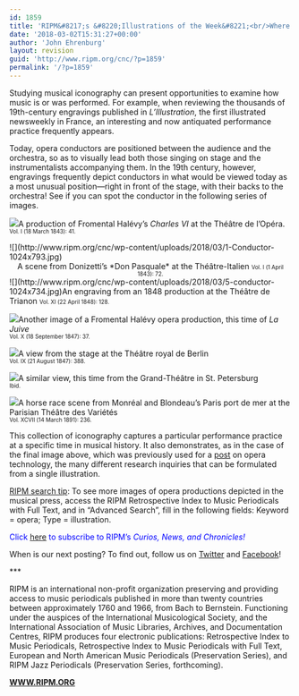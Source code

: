 ```yaml
---
id: 1859
title: 'RIPM&#8217;s &#8220;Illustrations of the Week&#8221;<br/>Where is the Conductor?<br/>Performance Practice at the Opera'
date: '2018-03-02T15:31:27+00:00'
author: 'John Ehrenburg'
layout: revision
guid: 'http://www.ripm.org/cnc/?p=1859'
permalink: '/?p=1859'
---
```


Studying musical iconography can present opportunities to examine how music is or was performed. For example, when reviewing the thousands of 19th-century engravings published in *L’Illustration*, the first illustrated newsweekly in France, an interesting and now antiquated performance practice frequently appears.

Today, opera conductors are positioned between the audience and the orchestra, so as to visually lead both those singing on stage and the instrumentalists accompanying them. In the 19th century, however, engravings frequently depict conductors in what would be viewed today as a most unusual position—right in front of the stage, with their backs to the orchestra! See if you can spot the conductor in the following series of images.

![](http://www.ripm.org/cnc/wp-content/uploads/2018/03/2-conductor.jpg)A production of Fromental Halévy’s *Charles VI* at the Théâtre de l’Opéra.  
<span style="font-size: 70%;">Vol. I (18 March 1843): 41.</span>

<div>![](http://www.ripm.org/cnc/wp-content/uploads/2018/03/1-Conductor-1024x793.jpg)</div><div style="text-align: center;">A scene from Donizetti’s *Don Pasquale* at the Théâtre-Italien  
<span style="font-size: 70%;">Vol. I (1 April 1843): 72.</span></div>![](http://www.ripm.org/cnc/wp-content/uploads/2018/03/5-conductor-1024x734.jpg)An engraving from an 1848 production at the Théâtre de Trianon  
<span style="font-size: 70%;">Vol. XI (22 April 1848): 128.</span>

![](http://www.ripm.org/cnc/wp-content/uploads/2018/03/6-conductor.jpg)Another image of a Fromental Halévy opera production, this time of *La Juive*  
<span style="font-size: 70%;">Vol. X (18 September 1847): 37.</span>

![](http://www.ripm.org/cnc/wp-content/uploads/2018/03/7-conductor.jpg)A view from the stage at the Théâtre royal de Berlin  
<span style="font-size: 70%;">Vol. IX (21 August 1847): 388.</span>

![](http://www.ripm.org/cnc/wp-content/uploads/2018/03/8-conductor.jpg)A similar view, this time from the Grand-Théâtre in St. Petersburg  
<span style="font-size: 70%;">Ibid.</span>

![](http://www.ripm.org/cnc/wp-content/uploads/2018/01/1-horse-race-1024x694.jpg)A horse race scene from Monréal and Blondeau’s Paris port de mer at the Parisian Théâtre des Variétés  
<span style="font-size: 70%;">Vol. XCVII (14 March 1891): 236.</span>

This collection of iconography captures a particular performance practice at a specific time in musical history. It also demonstrates, as in the case of the final image above, which was previously used for a [post](http://www.ripm.org/cnc/?p=1485) on opera technology, the many different research inquiries that can be formulated from a single illustration.

<u>RIPM search tip</u>: To see more images of opera productions depicted in the musical press, access the RIPM Retrospective Index to Music Periodicals with Full Text, and in “Advanced Search”, fill in the following fields: Keyword = opera; Type = illustration.

<span style="color: #0000ff;">Click<span style="color: #ff0000;"> [here](http://ripm.org/?page=cncsubscribe) </span>to subscribe to RIPM’s *Curios, News, and Chronicles!* </span>

When is our next posting? To find out, follow us on [Twitter](https://twitter.com/RIPMCenter) and [Facebook](https://www.facebook.com/RIPMCenter/)!

\*\*\*

RIPM is an international non-profit organization preserving and providing access to music periodicals published in more than twenty countries between approximately 1760 and 1966, from Bach to Bernstein. Functioning under the auspices of the International Musicological Society, and the International Association of Music Libraries, Archives, and Documentation Centres, RIPM produces four electronic publications: Retrospective Index to Music Periodicals, Retrospective Index to Music Periodicals with Full Text, European and North American Music Periodicals (Preservation Series), and RIPM Jazz Periodicals (Preservation Series, forthcoming).

[**WWW.RIPM.ORG**](http://www.ripm.org/)